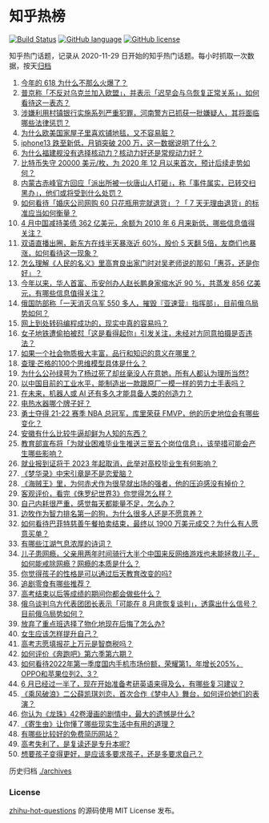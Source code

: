 # 知乎热榜
[![Build Status](https://github.com/ToWeLong/zhihu-hot-questions/workflows/CI/badge.svg)](https://github.com/ToWeLong/zhihu-hot-questions/actions)
[![GitHub language](https://img.shields.io/badge/language-golang-orange.svg)](https://golang.org/)
[![GitHub license](https://img.shields.io/github/license/ToWeLong/zhihu-hot-questions)](https://github.com/ToWeLong/zhihu-hot-questions/blob/main/LICENSE)

知乎热门话题，记录从 2020-11-29 日开始的知乎热门话题。每小时抓取一次数据，按天[归档](./archives)

<!-- BEGIN -->

1. [今年的 618 为什么不那么火爆了？](https://www.zhihu.com/question/535618063)
1. [普京称「不反对乌克兰加入欧盟」，并表示「迟早会与乌恢复正常关系」，如何看待这一表态？](https://www.zhihu.com/question/538306998)
1. [涉嫌利用村镇银行实施系列严重犯罪，河南警方已抓获一批嫌疑人，其将面临哪些法律惩罚？](https://www.zhihu.com/question/538327483)
1. [为什么欧美国家屋子里喜欢铺地毯，又不容易脏？](https://www.zhihu.com/question/536656099)
1. [iphone13 跌至新低，月销突破 200  万，这一数据说明了什么？](https://www.zhihu.com/question/537939342)
1. [为什么福建舰没有选择核动力？核动力好还是常规动力好？](https://www.zhihu.com/question/538286225)
1. [比特币失守 20000 美元/枚，为 2020 年 12 月以来首次，预计后续走势如何？](https://www.zhihu.com/question/538327070)
1. [内蒙古赤峰官方回应「派出所被一伙唐山人打砸」，称「事件属实，已转交扫黑办」，他们或将受到什么处罚？](https://www.zhihu.com/question/538305862)
1. [如何看待「婚庆公司网购 60 只花瓶用完就退货」？「 7 天无理由退货」的标准应当如何衡量？](https://www.zhihu.com/question/538148666)
1. [4 月中国减持美债 362 亿美元，余额为 2010 年 6 月来新低，哪些信息值得关注？](https://www.zhihu.com/question/538031392)
1. [双语直播出圈，新东方在线半天暴涨近 60%，股价 5 天翻 5倍，友商们也暴涨，如何看待这一现象？](https://www.zhihu.com/question/537988818)
1. [怎么理解《人民的名义》里高育良出家门时对吴老师说的那句「惠芬，还是你好」？](https://www.zhihu.com/question/59120597)
1. [今年以来，华人首富、币安创办人赵长鹏身家缩水近 90 %，共蒸发 856 亿美元，有哪些信息值得关注？](https://www.zhihu.com/question/537969682)
1. [俄国防部称「一天消灭乌军 550 多人，摧毁『亚速营』指挥部」，目前俄乌局势如何？](https://www.zhihu.com/question/538294040)
1. [网上到处转码编程成功的，现实中真的容易吗？](https://www.zhihu.com/question/503266644)
1. [女子地铁遭偷拍被怼「这是看得起你」引发关注，未经对方同意拍摄是否违法？](https://www.zhihu.com/question/538302399)
1. [如果一个社会物质极大丰富，品行和知识的意义在哪里？](https://www.zhihu.com/question/532755310)
1. [查理·芒格的100个思维模型具体是什么？](https://www.zhihu.com/question/29365879)
1. [为什么公孙绿萼为了杨过死了却丝毫没人在意她，所有人都认为理所当然?](https://www.zhihu.com/question/30562558)
1. [以中国目前的工业水平，能制造出一款跟原厂一模一样的劳力士手表吗？](https://www.zhihu.com/question/523024862)
1. [在未来，机器人或 AI 还有多久才能具备人类的创造力？](https://www.zhihu.com/question/532951917)
1. [电热水器哪个牌子好？](https://www.zhihu.com/question/281720732)
1. [勇士夺得 21-22 赛季 NBA 总冠军，库里荣获 FMVP，他的历史地位会有哪些变化？](https://www.zhihu.com/question/538157331)
1. [安徽有什么比较牛逼却鲜为人知的东西？](https://www.zhihu.com/question/373667742)
1. [教育部宣布将「为就业困难毕业生推送三至五个岗位信息」，该举措可能会产生哪些影响？](https://www.zhihu.com/question/538184576)
1. [就业报到证将于 2023 年起取消，此举对高校毕业生有何影响？](https://www.zhihu.com/question/532637132)
1. [《梦华录》中宋引章是不是恋爱脑？](https://www.zhihu.com/question/537760142)
1. [《海贼王》里，为何赤犬作为很早就出场的强者，他的压迫感没有掉价？](https://www.zhihu.com/question/453269002)
1. [客观评价，看完《侏罗纪世界3》你觉得怎么样？](https://www.zhihu.com/question/537265300)
1. [自己内耗很严重，感觉每天都能量不足，怎么办？](https://www.zhihu.com/question/488896886)
1. [边牧作为智力排名第一的狗，为什么很多人还是不愿意养？](https://www.zhihu.com/question/329070571)
1. [如何看待巴菲特慈善午餐拍卖结束，最终以 1900 万美元成交？为什么有人愿意买单？](https://www.zhihu.com/question/530109354)
1. [有哪些江湖气息浓厚的诗词？](https://www.zhihu.com/question/348376337)
1. [儿子患网瘾，父亲用两年时间骑行大半个中国来反网络游戏也未能拯救儿子，如何能戒除网瘾？网瘾的本质是什么？](https://www.zhihu.com/question/538104603)
1. [你觉得孩子的性格是可以通过后天教育改变的吗?](https://www.zhihu.com/question/537800946)
1. [追剧零食有哪些推荐？](https://www.zhihu.com/question/502490052)
1. [高考结束以后等成绩的期间你都会做些什么？](https://www.zhihu.com/question/537800457)
1. [俄乌谈判乌方代表团团长表示「可能在 8 月底恢复谈判」，透露出什么信号？目前俄乌局势如何？](https://www.zhihu.com/question/538340791)
1. [放弃了重点班选择了物化地现在后悔了怎么办?](https://www.zhihu.com/question/538211332)
1. [女生应该怎样提升自己？](https://www.zhihu.com/question/265014327)
1. [高考志愿填报花上万元是智商税吗？](https://www.zhihu.com/question/537973474)
1. [如何评价《奔跑吧》第六季第六期？](https://www.zhihu.com/question/538213069)
1. [如何看待2022年第一季度国内手机市场份额，荣耀第1，年增长205%，OPPO和苹果位列2、3？](https://www.zhihu.com/question/538193106)
1. [6 月已经过一半了，现在开始准备考研英语来得及么，有哪些复习建议？](https://www.zhihu.com/question/537972547)
1. [《乘风破浪》二公薛凯琪刘恋，首次合作《梦中人》舞台，如何评价她们的表演？](https://www.zhihu.com/question/538161664)
1. [你认为《龙珠》42卷漫画的剧情中，最大的遗憾是什么?](https://www.zhihu.com/question/443392549)
1. [《寄生虫》让你懂了哪些现实生活中有用的道理？](https://www.zhihu.com/question/403037747)
1. [有哪些比较好的免费简历网站？](https://www.zhihu.com/question/320269445)
1. [高考失利了，是复读还是专升本呢?](https://www.zhihu.com/question/538158228)
1. [想要孩子变得更好，是应该多要求孩子，还是多要求自己？](https://www.zhihu.com/question/536809457)

<!-- END -->

历史归档 [./archives](./archives)


### License
[zhihu-hot-questions](https://github.com/towelong/zhihu-hot-questions) 的源码使用 MIT License 发布。